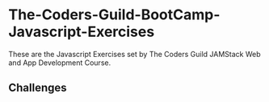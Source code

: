 # The-Coders-Guild-BootCamp-Javascript-Exercises
These are the Javascript Exercises set by The Coders Guild JAMStack Web and App Development Course.

Challenges
-
